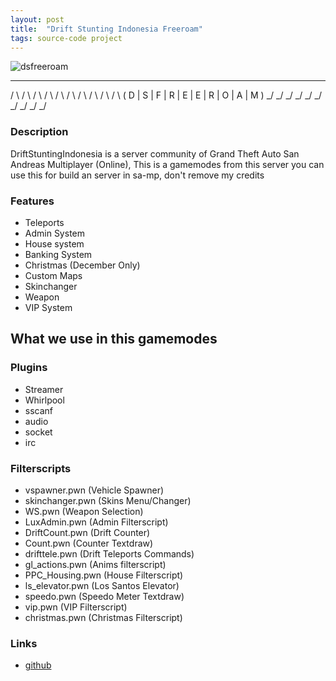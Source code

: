 ```yaml
---
layout: post
title:  "Drift Stunting Indonesia Freeroam"
tags: source-code project
---
```

![dsfreeroam](https://cdn.discordapp.com/attachments/441609566531223552/525170642480529428/487911_328363847284129_785369556_n.png)

   _   _   _   _   _   _   _   _   _   _  
  / \ / \ / \ / \ / \ / \ / \ / \ / \ / \ 
 ( D | S | F | R | E | E | R | O | A | M )
  \_/ \_/ \_/ \_/ \_/ \_/ \_/ \_/ \_/ \_/ 

### Description
DriftStuntingIndonesia is a server community of Grand Theft Auto San Andreas Multiplayer (Online), This is a gamemodes from this server
you can use this for build an server in sa-mp, don't remove my credits

### Features
* Teleports
* Admin System
* House system
* Banking System
* Christmas (December Only)
* Custom Maps
* Skinchanger
* Weapon
* VIP System

## What we use in this gamemodes
### Plugins
* Streamer
* Whirlpool
* sscanf
* audio
* socket
* irc

### Filterscripts
* vspawner.pwn (Vehicle Spawner)
* skinchanger.pwn (Skins Menu/Changer)
* WS.pwn (Weapon Selection)
* LuxAdmin.pwn (Admin Filterscript)
* DriftCount.pwn (Drift Counter)
* Count.pwn (Counter Textdraw)
* drifttele.pwn (Drift Teleports Commands)
* gl_actions.pwn (Anims filterscript)
* PPC_Housing.pwn (House Filterscript)
* ls_elevator.pwn (Los Santos Elevator)
* speedo.pwn (Speedo Meter Textdraw)
* vip.pwn (VIP Filterscript)
* christmas.pwn (Christmas Filterscript)

### Links
* [github](https://github.com/troke12/dsfreeroam)
